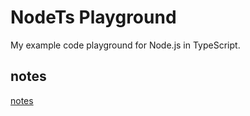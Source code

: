 # NodeTs Playground

My example code playground for Node.js in TypeScript.

## notes

[notes](/notes/)